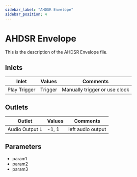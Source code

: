 ```yaml
---
sidebar_label: "AHDSR Envelope"
sidebar_position: 4
---
```


# AHDSR Envelope

This is the description of the AHDSR Envelope file.

## Inlets

| Inlet | Values | Comments |  
| --- | --- | --- |
| Play Trigger | Trigger | Manually trigger or use clock |

## Outlets

| Outlet | Values | Comments |  
| --- | --- | --- |
| Audio Output L | -1, 1 | left audio output |

## Parameters

- param1
- param2
- param3